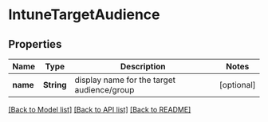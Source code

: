 # IntuneTargetAudience

## Properties
Name | Type | Description | Notes
------------ | ------------- | ------------- | -------------
**name** | **String** | display name for the target audience/group | [optional] 

[[Back to Model list]](../README.md#documentation-for-models) [[Back to API list]](../README.md#documentation-for-api-endpoints) [[Back to README]](../README.md)


